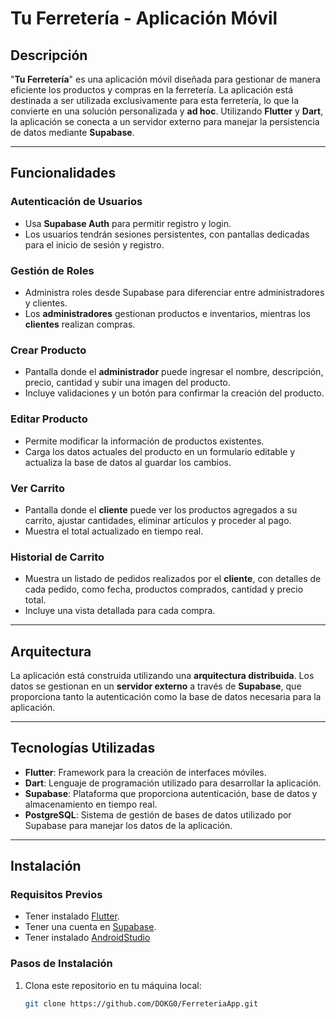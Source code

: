 # Tu Ferretería - Aplicación Móvil

## Descripción

"**Tu Ferretería**" es una aplicación móvil diseñada para gestionar de manera eficiente los productos y compras en la ferretería. La aplicación está destinada a ser utilizada exclusivamente para esta ferretería, lo que la convierte en una solución personalizada y **ad hoc**. Utilizando **Flutter** y **Dart**, la aplicación se conecta a un servidor externo para manejar la persistencia de datos mediante **Supabase**.

---

## Funcionalidades

### **Autenticación de Usuarios**
- Usa **Supabase Auth** para permitir registro y login.
- Los usuarios tendrán sesiones persistentes, con pantallas dedicadas para el inicio de sesión y registro.

### **Gestión de Roles**
- Administra roles desde Supabase para diferenciar entre administradores y clientes.
- Los **administradores** gestionan productos e inventarios, mientras los **clientes** realizan compras.

### **Crear Producto**
- Pantalla donde el **administrador** puede ingresar el nombre, descripción, precio, cantidad y subir una imagen del producto.
- Incluye validaciones y un botón para confirmar la creación del producto.

### **Editar Producto**
- Permite modificar la información de productos existentes.
- Carga los datos actuales del producto en un formulario editable y actualiza la base de datos al guardar los cambios.

### **Ver Carrito**
- Pantalla donde el **cliente** puede ver los productos agregados a su carrito, ajustar cantidades, eliminar artículos y proceder al pago.
- Muestra el total actualizado en tiempo real.

### **Historial de Carrito**
- Muestra un listado de pedidos realizados por el **cliente**, con detalles de cada pedido, como fecha, productos comprados, cantidad y precio total.
- Incluye una vista detallada para cada compra.

---

## Arquitectura

La aplicación está construida utilizando una **arquitectura distribuida**. Los datos se gestionan en un **servidor externo** a través de **Supabase**, que proporciona tanto la autenticación como la base de datos necesaria para la aplicación.

---

## Tecnologías Utilizadas

- **Flutter**: Framework para la creación de interfaces móviles.
- **Dart**: Lenguaje de programación utilizado para desarrollar la aplicación.
- **Supabase**: Plataforma que proporciona autenticación, base de datos y almacenamiento en tiempo real.
- **PostgreSQL**: Sistema de gestión de bases de datos utilizado por Supabase para manejar los datos de la aplicación.

---

## Instalación

### **Requisitos Previos**
- Tener instalado [Flutter](https://flutter.dev/docs/get-started/install).
- Tener una cuenta en [Supabase](https://supabase.io/).
- Tener instalado [AndroidStudio](https://developer.android.com/)

### **Pasos de Instalación**
1. Clona este repositorio en tu máquina local:

   ```bash
   git clone https://github.com/DOKG0/FerreteriaApp.git
